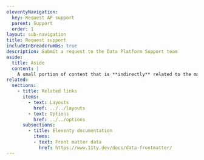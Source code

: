 ```yaml
---
eleventyNavigation:
  key: Request AP support
  parent: Support
  order: 1
layout: sub-navigation
title: Request support
includeInBreadcrumbs: true
description: Submit a request to the Data Platform Support team
aside:
  title: Aside
  content: |
    A small portion of content that is **indirectly** related to the main content.
related:
  sections:
    - title: Related links
      items:
        - text: Layouts
          href: ../../layouts
        - text: Options
          href: ../../options
      subsections:
        - title: Eleventy documentation
          items:
          - text: Front matter data
            href: https://www.11ty.dev/docs/data-frontmatter/
---
```

